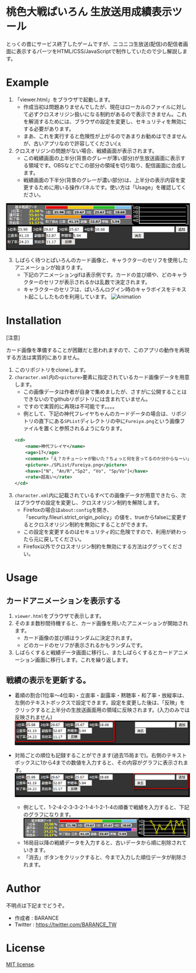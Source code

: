# 桃色大戦ぱいろん 生放送用成績表示ツール

とっくの昔にサービス終了したゲームですが、ニコニコ生放送(配信)の配信者画面に表示するパーツをHTML/CSS/JavaScriptで制作していたので少し解説します。

# Example

1. 「viewer.html」をブラウザで起動します。
    - 作成当初は問題ありませんでしたが、現在はローカルのファイルに対して必ずクロスオリジン扱いになる制約があるので表示できません。これを解消するためには、ブラウザの設定を変更し、セキュリティを無効にする必要があります。
    - まあ、これを実行すると危険性が上がるのであまりお勧めはできませんが、古いアプリなので許容してください(ぇ
2. クロスオリジンの問題がない場合、戦績画面が表示されます。
    - この戦績画面の上半分(背景のグレーが薄い部分)が生放送画面に表示する領域です。OBSなどでこの部分の領域を切り取り、配信画面に合成します。
    - 戦績画面の下半分(背景のグレーが濃い部分)は、上半分の表示内容を変更するために用いる操作パネルです。使い方は「Usage」を確認してください。

![Status](doc/status01.png)

3. しばらく待つとぱいろんのカード画像と、キャラクターのセリフを使用したアニメーションが始まります。
    - 下記のアニメーションgifは表示例です。カードの並び順や、どのキャラクターのセリフが表示されるかは乱数で決定されます。
    - キャラクターのセリフは、ぱいろんログイン時のキャラボイスをテキスト起こししたものを利用しています。
![Animation](doc/Animation.gif)

# Installation

[注意]

カード画像を準備することが困難だと思われますので、このアプリの動作を再現する方法は実質的にありません。

1. このリポジトリをcloneします。
2. `character.xml`内の`<picture>`要素に指定されているカード画像データを用意します。
    - この画像データは作者が自身で集めましたが、さすがに公開することはできないのでgithubリポジトリには含まれていません。
    - ですので実質的に再現は不可能です。。。。
    - 例として、下記の神代フレイヤちゃんのカードデータの場合は、リポジトリの直下にある`SPList`ディレクトリの中に`Fureiya.png`という画像ファイルを置くと参照されるようになります。
    ```xml:character.xml
    <cd>
		<name>神代フレイヤ</name>
		<age>17</age>
		<comment>「え？カチューシャが動いた？ちょっと何を言ってるのか分からなーい」</comment>
		<picture>./SPList/Fureiya.png</picture>
		<have>["N", "An/R","Sp2", "Vo", "Sp/Vo"]</have>
		<rate>超高い</rate>
	</cd>
    ```
3. `character.xml`内に記載されているすべての画像データが用意できたら、次はブラウザの設定を変更し、クロスオリジン制約を解除します。
    - Firefoxの場合は`about:config`を開き、「security.fileuri.strict_origin_policy」の値を、trueからfalseに変更するとクロスオリジン制約を無効にすることができます。
    - この設定を変更するのはセキュリティ的に危険ですので、利用が終わったら元に戻してください。
    - Firefox以外でクロスオリジン制約を無効にする方法はググってください。

# Usage

## カードアニメーションを表示する

1. `viewer.html`をブラウザで表示します。
2. そのまま数秒間待機すると、カード画像を用いたアニメーションが開始されます。
    - カード画像の並び順はランダムに決定されます。
    - どのカードのセリフが表示されるかもランダムです。
3. しばらくすると戦績データ画面に移行し、またしばらくするとカードアニメーション画面に移行します。これを繰り返します。

## 戦績の表示を更新する。

- 着順の割合(1位率～4位率)・立直率・副露率・黙聴率・和了率・放縦率は、左側のテキストボックスで設定できます。設定を変更した後は、「反映」をクリックすると上半分の生放送画面用の領域に反映されます。(入力のみでは反映されません)
  ![Status](doc/senseki01.png)

- 対局ごとの順位も記録することができます(過去15局まで)。右側のテキストボックスに1から4までの数値を入力すると、その内容がグラフに表示されます。
  ![Status](doc/senseki02.png)
  - 例として、1-2-4-2-3-3-2-1-4-1-2-1-4の順番で戦績を入力すると、下記のグラフになります。
    ![Status](doc/senseki03.png)
  - 16局目以降の戦績データを入力すると、古いデータから順に削除されていきます。
  - 「消去」ボタンをクリックすると、今まで入力した順位データが削除されます。

# Author

不明点は下記までどうぞ。

* 作成者 : BARANCE
* Twitter : https://twitter.com/BARANCE_TW

# License

[MIT license](https://en.wikipedia.org/wiki/MIT_License).
